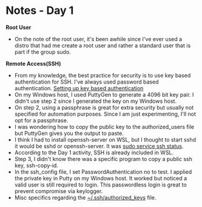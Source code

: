 # Notes - Day 1
**Root User**
* On the note of the root user, it's been awhile since I've ever used a distro that had me create a root user and rather a standard user that is part if the group sudo.

**Remote Access(SSH)**
* From my knowledge, the best practice for security is to use key based authentication for SSH. I've always used password based authentication.
[Setting up key based authentication](https://linuxize.com/post/how-to-setup-passwordless-ssh-login/)
* On my Windows host, I used PuttyGen to generate a 4096 bit key pair. I didn't use step 2 since I generated the key on my Windows host.
* On step 2, using a passphrase is great for extra security but usually not specified for automation purposes. Since I am just experimenting, I'll not opt for a passphrase.
* I was wondering how to copy the public key to the authorized_users file but PuttyGen gives you the output to paste.
* I think I had to install openssh-server on WSL, but I thought to start sshd it would be sshd or openssh-server. It was [sudo service ssh status](https://askubuntu.com/questions/1339980/enable-ssh-in-wsl-system).
* According to the Day 1 activity, SSH is already included in WSL.
* Step 3, I didn't know there was a specific program to copy a public ssh key, ssh-copy-id.
* In the ssh_config file, I set PasswordAuthentication no to test. I applied the private key in Putty on my Windows host. It worked but noticed a valid user is still required to login. This passwordless login is great to prevent compromise via keylogger.
* Misc specifics regarding the [~/.ssh/authorized_keys](https://www.howtouselinux.com/post/ssh-authorized_keys-file) file.
